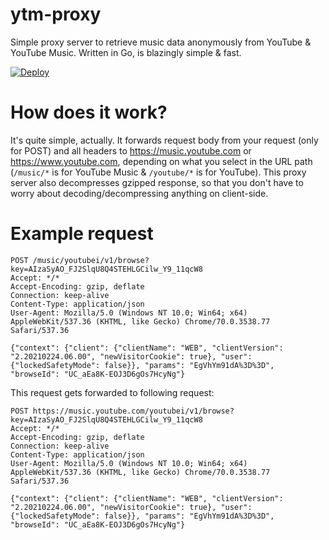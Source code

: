 # ytm-proxy
Simple proxy server to retrieve music data anonymously from YouTube & YouTube Music. Written in Go, is blazingly simple & fast.

[![Deploy](https://www.herokucdn.com/deploy/button.svg)](https://heroku.com/deploy?template=https://github.com/harmonoid/ytm-proxy)

# How does it work?
It's quite simple, actually. It forwards request body from your request (only for POST) and all headers to https://music.youtube.com or https://www.youtube.com, depending on what you select in the URL path (`/music/*` is for YouTube Music & `/youtube/*` is for YouTube). This proxy server also decompresses gzipped response, so that you don't have to worry about decoding/decompressing anything on client-side.

# Example request
```http request
POST /music/youtubei/v1/browse?key=AIzaSyAO_FJ2SlqU8Q4STEHLGCilw_Y9_11qcW8
Accept: */*
Accept-Encoding: gzip, deflate
Connection: keep-alive
Content-Type: application/json
User-Agent: Mozilla/5.0 (Windows NT 10.0; Win64; x64) AppleWebKit/537.36 (KHTML, like Gecko) Chrome/70.0.3538.77 Safari/537.36

{"context": {"client": {"clientName": "WEB", "clientVersion": "2.20210224.06.00", "newVisitorCookie": true}, "user": {"lockedSafetyMode": false}}, "params": "EgVhYm91dA%3D%3D", "browseId": "UC_aEa8K-EOJ3D6gOs7HcyNg"}
```

This request gets forwarded to following request:
```http request
POST https://music.youtube.com/youtubei/v1/browse?key=AIzaSyAO_FJ2SlqU8Q4STEHLGCilw_Y9_11qcW8
Accept: */*
Accept-Encoding: gzip, deflate
Connection: keep-alive
Content-Type: application/json
User-Agent: Mozilla/5.0 (Windows NT 10.0; Win64; x64) AppleWebKit/537.36 (KHTML, like Gecko) Chrome/70.0.3538.77 Safari/537.36

{"context": {"client": {"clientName": "WEB", "clientVersion": "2.20210224.06.00", "newVisitorCookie": true}, "user": {"lockedSafetyMode": false}}, "params": "EgVhYm91dA%3D%3D", "browseId": "UC_aEa8K-EOJ3D6gOs7HcyNg"}
```
